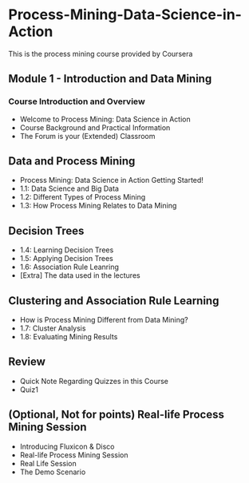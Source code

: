 # Process-Mining-Data-Science-in-Action
This is the process mining course provided by Coursera


## Module 1 - Introduction and Data Mining 
### Course Introduction and Overview
- Welcome to Process Mining: Data Science in Action
- Course Background and Practical Information
- The Forum is your (Extended) Classroom

## Data and Process Mining
- Process Mining: Data Science in Action Getting Started!
- 1.1: Data Science and Big Data
- 1.2: Different Types of Process Mining
- 1.3: How Process Mining Relates to Data Mining

## Decision Trees
- 1.4: Learning Decision Trees
- 1.5: Applying Decision Trees
- 1.6: Association Rule Leanring
- [Extra] The data used in the lectures

## Clustering and Association Rule Learning
- How is Process Mining Different from Data Mining?
- 1.7: Cluster Analysis
- 1.8: Evaluating Mining Results

## Review
- Quick Note Regarding Quizzes in this Course
- Quiz1

## (Optional, Not for points) Real-life Process Mining Session
- Introducing Fluxicon & Disco
- Real-life Process Mining Session
- Real Life Session
-   The Demo Scenario
